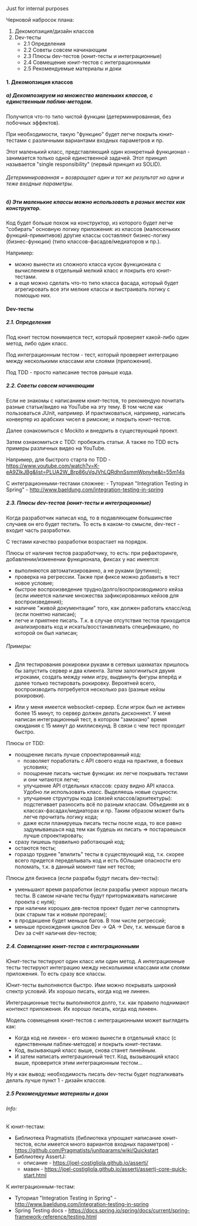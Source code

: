 Just for internal purposes

Черновой набросок плана:
1. Декомопзиция/дизайн классов
2. Dev-тесты
    - 2.1 Определения
    - 2.2 Советы совсем начинающим
    - 2.3 Плюсы dev-тестов (юнит-тесты и интеграционные)
    - 2.4 Совмещение юнит-тестов с интеграционными
    - 2.5 Рекомендуемые материалы и доки

#### 1. Декомопзиция классов

##### а) Декомпозируем на множество маленьких классов, с единственным паблик-методом.

Получится что-то типо чистой функции (детерминированная, без побочных эффектов).

При необходимости, такую "функцию" будет легче покрыть юнит-тестами с различными вариантами входных параметров и пр.

Этот маленький класс, представляющий один конкретный функционал - занимается только одной единственной задачей. Этот принцип называется "single responsibility" (первый принцип из SOLID).

###### Детерминированная = возвращает один и тот же результат на одни и теже входные параметры.


##### б) Эти маленькие классы можно использовать в разных местах как конструктор.

Код будет больше похож на конструктор, из которого будет легче "собирать" основную логику приложения: из классов (малюсеньких функций-примитивов) другие классы составляют бизнес-логику (бизнес-функции) (типо классов-фасадов/медиаторов и пр.).

Например:
- можно вынести из сложного класса кусок функционала с вычислением в отдельный мелкий класс и покрыть его юнит-тестами.
- а еще можно сделать что-то типо класса фасада, который будет агрегировать все эти мелкие классы и выстраивать логику с помощью них.

#### Dev-тесты

##### 2.1. Определения
Под юнит тестом понимается тест, который проверяет какой-либо один метод, либо один класс.

Под интеграционным тестом - тест, который проверяет интеграцию между несколькими классами или слоями (приложения).

Под TDD - просто написание тестов раньше кода.

##### 2.2. Советы совсем начинающим
Если не знакомы с написанием юнит-тестов, то рекомендую почитать разные статьи/видео на YouTube на эту тему. В том числе как пользоваться JUnit, например. И практиковаться, например, написать конвертер из арабских чисел в римские; и покрыть юнит-тестов.

Далее ознакомиться с Mockito и внедрить в существующий проект.

Затем ознакомиться с TDD: пробежать статьи. А также по TDD есть примеры различных видео на YouTube.

Например, для быстрого старта по TDD - https://www.youtube.com/watch?v=K-eA9ZIkJBg&list=PLUA2W_Brp86uVqJVhLQRdhnSsmmWpnyhe&t=55m14s

С интеграционными-тестами сложнее:
    - Туториал "Integration Testing in Spring" - http://www.baeldung.com/integration-testing-in-spring
    

##### 2.3. Плюсы dev-тестов (юнит-тесты и интеграционные)

Когда разработчик написал код, то в подавляющем большинстве случаев он его будет тестить. То есть в каком-то смысле, dev-тест - входит часть разработки. 

С тестами качество разработки возрастает на порядок.

Плюсы от наличия тестов разработчику, то есть: при рефакторинге, добавлении/изменении функционала, фиксах у нас имеется:
- выполняются автоматизированно, а не руками (рутинно);
- проверка на регрессии. Также при фиксе можно добавить в тест новое условие;
- быстрое воспроизведение трудно/долго/воспроизводимого кейза (если имеется наличие множества зафиксированных кейзов для воспроизведения);
- наличие "живой документации" того, как должен работать класс/код (если понятно написан);
- легче и приятнее писать. Т.к. в случае отсутствия тестов приходится анализировать код и искать/восстанавливать спецификацию, по которой он был написан;

###### Примеры:
* Для тестирования рокировки руками в сетевых шахматах пришлось бы запустить сервер и два клиента. Затем залогиниться двумя игроками, создать между ними игру, выдвинуть фигуры вперёд и далее только тестировать рокировку. Вероятней всего, воспроизводить потребуется несколько раз (разные кейзы рокировки).

* Или у меня имеется websocket-сервер. Если игрок был не активен более 15 минут, то сервер должен делать дисконнект. У меня написан интеграционный тест, в котором "замокано" время ожидания с 15 минут до миллисекунд. В связи с чем тест проходит быстро.

Плюсы от TDD:
- поощрение писать лучше спроектированный код:
  - позволяет поработать с API своего кода на практике, в боевых условиях;
  - поощрение писать чистые функции: их легче покрывать тестами и они читаются легче;
  - улучшение API отдельных классов: сразу видно API класса. Удобно ли использовать класс. Выделяешь новые сущности.
  - улучшение структуры кода (связей классов/архитектуры): подстегивает разносить всё по разным классам. Объединяя их в классах-фасадах/медиаторах и пр. Таким образом может быть легче прочитать логику кода;
  - даже если планируешь писать тесты после кода, то все равно задумываешься над тем как будешь их писать => постараешься лучше спроектировать;
- сразу пишешь правильно работающий код;
- остаются тесты;
- гораздо труднее "впилить" тесты в существующий код, т.к. скорее всего придется переделывать код и есть бОльшие опасности его поломать, т.к. в данный момент там нет тестов;

Плюсы для бизнеса (если разрабы будут писать dev-тесты):
- уменьшают время разработки (если разрабы умеют хорошо писать тесты. В самом начале тесты будут притормаживать написание проекта с нуля);
- при наличии хороших дев-тестов проект будет легче саппортить (как старым так и новым прогерам);
- в продакшене будет меньше багов. В том числе регрессий;
- меньше прохождения циклов Dev -> QA -> Dev, т.к. меньше багов в Dev за счёт наличия dev-тестов;


##### 2.4. Совмещение юнит-тестов с интеграционными

Юнит-тесты тестируют один класс или один метод.
А интеграционные тесты тестируют интеграцию между несколькими классами или слоями приложения. То есть сразу все классы.

Юнит-тесты выполняются быстро. Ими можно покрывать широкий спектр условий. Их хорошо писать, когда код не линеен.

Интеграционные тесты выполняются долго, т.к. как правило поднимают контекст приложения. Их хорошо писать, когда код линеен.

Модель совмещения юнит-тестов с интеграционными может выглядеть как:
- Когда код не линеен - его можно вынести в отдельный класс (с единственным паблик-методов) и покрыть юнит-тестами.
- Код, вызывающий класс выше, снова станет линейным.
- И затем написать интеграционный тест. Код, вызывающий класс выше, проверится этим интеграционным тестом...

Ну и как вывод: необходимость писать dev-тесты будет подталкивать делать лучше пункт 1 - дизайн классов.


##### 2.5 Рекомендуемые материалы и доки

###### Info:
К юнит-тестам:
- Библиотека Pragmatists (библиотека упрощает написание юнит-тестов, если имеется много вариантов входных параметров) - https://github.com/Pragmatists/junitparams/wiki/Quickstart
- Библиотеку AssertJ:
  - описание - https://joel-costigliola.github.io/assertj/
  - мавен - https://joel-costigliola.github.io/assertj/assertj-core-quick-start.html

К интеграционным-тестам:
- Туториал "Integration Testing in Spring" - http://www.baeldung.com/integration-testing-in-spring
- Spring Testing docs - https://docs.spring.io/spring/docs/current/spring-framework-reference/testing.html


